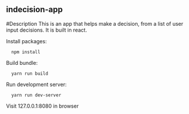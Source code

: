 ## indecision-app
#Description
  This is an app that helps make a decision, from a list of user input decisions. It is built in react.
  
Install packages:
```shell
  npm install
```
Build bundle:
``` shell
  yarn run build
  ```
Run development server:
```shell
  yarn run dev-server
```
Visit 127.0.0.1:8080 in browser
 
